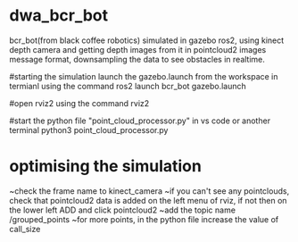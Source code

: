 # dwa_bcr_bot
bcr_bot(from black coffee robotics) simulated in gazebo ros2, using kinect depth camera and getting depth images from it in pointcloud2 images message format, downsampling the data to see obstacles in realtime.

#starting the simulation
launch the gazebo.launch from the workspace in termianl using the command
ros2 launch bcr_bot gazebo.launch

#open rviz2 using the command
rviz2

#start the python file "point_cloud_processor.py" in vs code or another terminal
python3 point_cloud_processor.py

# optimising the simulation
~check the frame name to kinect_camera
~if you can't see any pointclouds, check that pointcloud2 data is added on the left menu of rviz, if not then on the lower left ADD and click pointcloud2
~add the topic name /grouped_points
~for more points, in the python file increase the value of call_size

